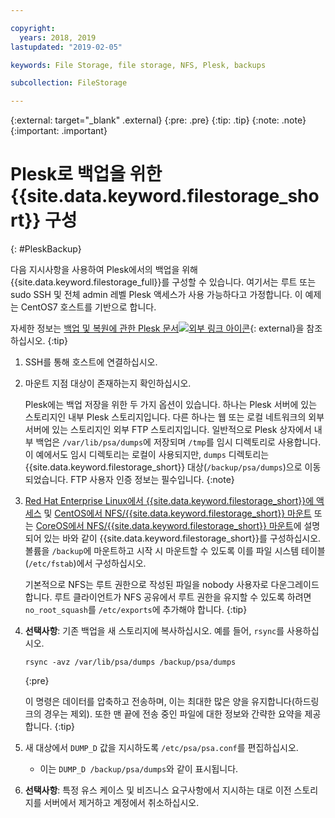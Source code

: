 ```yaml
---

copyright:
  years: 2018, 2019
lastupdated: "2019-02-05"

keywords: File Storage, file storage, NFS, Plesk, backups

subcollection: FileStorage

---
```

{:external: target="_blank" .external}
{:pre: .pre}
{:tip: .tip}
{:note: .note}
{:important: .important}

# Plesk로 백업을 위한 {{site.data.keyword.filestorage_short}} 구성
{: #PleskBackup}

다음 지시사항을 사용하여 Plesk에서의 백업을 위해 {{site.data.keyword.filestorage_full}}를 구성할 수 있습니다. 여기서는 루트 또는 sudo SSH 및 전체 admin 레벨 Plesk 액세스가 사용 가능하다고 가정합니다. 이 예제는 CentOS7 호스트를 기반으로 합니다.

자세한 정보는 [백업 및 복원에 관한 Plesk 문서![외부 링크 아이콘](../../icons/launch-glyph.svg "외부 링크 아이콘")](https://docs.plesk.com/en-US/12.5/administrator-guide/backing-up-and-restoration.59256/){: external}을 참조하십시오.
{:tip}

1. SSH를 통해 호스트에 연결하십시오.
2. 마운트 지점 대상이 존재하는지 확인하십시오. <br />

   Plesk에는 백업 저장을 위한 두 가지 옵션이 있습니다. 하나는 Plesk 서버에 있는 스토리지인 내부 Plesk 스토리지입니다. 다른 하나는 웹 또는 로컬 네트워크의 외부 서버에 있는 스토리지인 외부 FTP 스토리지입니다. 일반적으로 Plesk 상자에서 내부 백업은 `/var/lib/psa/dumps`에 저장되며 `/tmp`를 임시 디렉토리로 사용합니다. 이 예에서도 임시 디렉토리는 로컬이 사용되지만, `dumps` 디렉토리는 {{site.data.keyword.filestorage_short}} 대상(`/backup/psa/dumps`)으로 이동되었습니다. FTP 사용자 인증 정보는 필수입니다.
   {:note}
3. [Red Hat Enterprise Linux에서 {{site.data.keyword.filestorage_short}}에 액세스](/docs/infrastructure/FileStorage?topic=FileStorage-mountingLinux) 및 [CentOS에서 NFS/{{site.data.keyword.filestorage_short}} 마운트](/docs/infrastructure/FileStorage?topic=FileStorage-mountingCentOS) 또는 [CoreOS에서 NFS/{{site.data.keyword.filestorage_short}} 마운트](/docs/infrastructure/FileStorage?topic=FileStorage-mountingCoreOS)에 설명되어 있는 바와 같이 {{site.data.keyword.filestorage_short}}를 구성하십시오. 볼륨을 `/backup`에 마운트하고 시작 시 마운트할 수 있도록 이를 파일 시스템 테이블(`/etc/fstab`)에서 구성하십시오. <br />

   기본적으로 NFS는 루트 권한으로 작성된 파일을 nobody 사용자로 다운그레이드합니다. 루트 클라이언트가 NFS 공유에서 루트 권한을 유지할 수 있도록 하려면 `no_root_squash`를 `/etc/exports`에 추가해야 합니다.
   {:tip}
4. **선택사항**: 기존 백업을 새 스토리지에 복사하십시오. 예를 들어, `rsync`를 사용하십시오.
   ```
   rsync -avz /var/lib/psa/dumps /backup/psa/dumps
   ```
   {:pre}

   이 명령은 데이터를 압축하고 전송하며, 이는 최대한 많은 양을 유지합니다(하드링크의 경우는 제외). 또한 맨 끝에 전송 중인 파일에 대한 정보와 간략한 요약을 제공합니다.
   {:tip}
5. 새 대상에서 `DUMP_D` 값을 지시하도록 `/etc/psa/psa.conf`를 편집하십시오.
    - 이는 `DUMP_D /backup/psa/dumps`와 같이 표시됩니다.
6. **선택사항**: 특정 유스 케이스 및 비즈니스 요구사항에서 지시하는 대로 이전 스토리지를 서버에서 제거하고 계정에서 취소하십시오.
